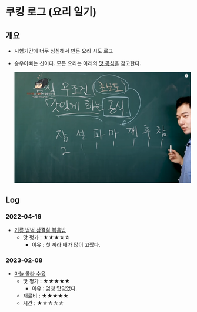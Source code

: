 # 쿠킹 로그 (요리 일기)

## 개요

- 시험기간에 너무 심심해서 만든 요리 시도 로그

- 승우아빠는 신이다. 모든 요리는 아래의 [맛 공식](https://www.youtube.com/watch?v=7vElbq6wmW4)을 참고한다.

  <img src="./승우아빠_맛공식.png" alt="맛공식" style="zoom:80%;" />

## Log

### 2022-04-16

- [기름 범벅 삼결살 볶음밥](2022-04-16/기름_범벅_삼결살_볶음밥)
  - 맛 평가 : ★★★☆☆
    - 이유 : 첫 끼라 배가 많이 고팠다.

### 2023-02-08

- [마늘 콜라 수육](2023-02-08/마늘_콜라_수육)
  - 맛 평가 : ★★★★★
    - 이유 : 엄청 맛있었다.
  - 재료비 : ★★★★★
  - 시간 : ★☆☆☆☆